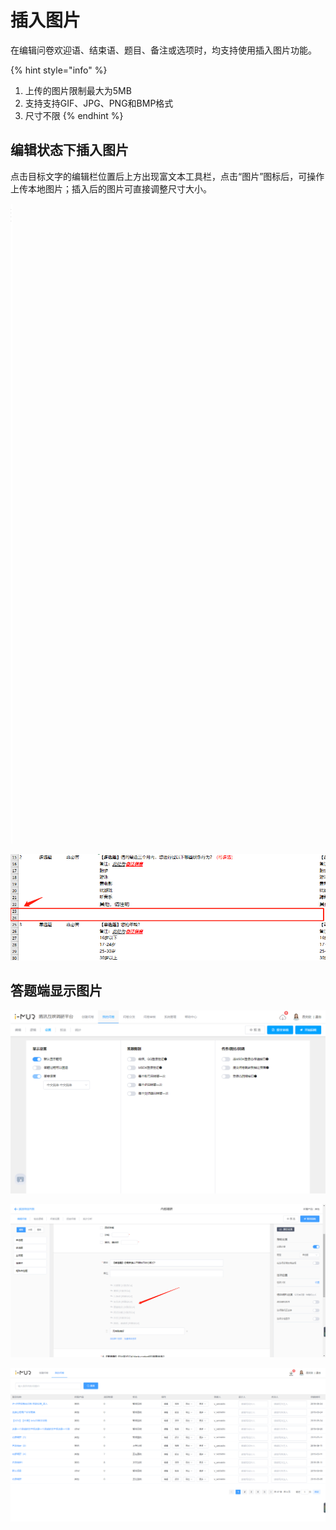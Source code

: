 # 插入图片

在编辑问卷欢迎语、结束语、题目、备注或选项时，均支持使用插入图片功能。

{% hint style="info" %}
1. 上传的图片限制最大为5MB
2. 支持支持GIF、JPG、PNG和BMP格式
3. 尺寸不限
{% endhint %}

## 编辑状态下插入图片

点击目标文字的编辑栏位置后上方出现富文本工具栏，点击“图片”图标后，可操作上传本地图片；插入后的图片可直接调整尺寸大小。

![&#x5BCC;&#x6587;&#x672C;&#x5DE5;&#x5177;&#x680F;&#x4E2D;&#x70B9;&#x51FB;&#x63D2;&#x5165;&#x56FE;&#x7247;](../../.gitbook/assets/image%20%28337%29.png)

![&#x652F;&#x6301;&#x8C03;&#x6574;&#x56FE;&#x7247;&#x5C3A;&#x5BF8;](../../.gitbook/assets/image%20%28354%29.png)

## 答题端显示图片

![&#x79FB;&#x52A8;&#x7B54;&#x9898;&#x7AEF;&#x663E;&#x793A;&#x56FE;&#x7247;](../../.gitbook/assets/image%20%28121%29.png)

![PC&#x7B54;&#x9898;&#x7AEF;&#x663E;&#x793A;&#x56FE;&#x7247;](../../.gitbook/assets/image%20%28344%29.png)

![PC&#x7B54;&#x9898;&#x7AEF;&#x652F;&#x6301;&#x653E;&#x5927;&#x56FE;&#x7247;](../../.gitbook/assets/image%20%28342%29.png)



